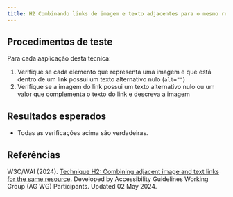 ```yaml
---
title: H2 Combinando links de imagem e texto adjacentes para o mesmo recurso
---
```


## Procedimentos de teste

Para cada aaplicação desta técnica:

1. Verifique se cada elemento que representa uma imagem e que está dentro de um link possui um texto alternativo nulo (<code>alt=""</code>)
2. Verifique se a imagem do link possui um texto alternativo nulo ou um valor que complementa o texto do link e descreva a imagem

## Resultados esperados
- Todas as verificações acima são verdadeiras.

## Referências

W3C/WAI (2024). [Technique H2: Combining adjacent image and text links for the same resource](https://www.w3.org/WAI/WCAG22/Techniques/html/H2). Developed by Accessibility Guidelines Working Group (AG WG) Participants. Updated 02 May 2024.